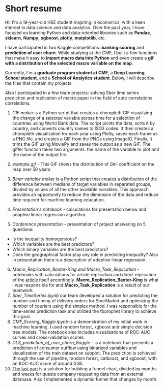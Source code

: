 # Short resume

Hi! I'm a 19-year-old HSE student majoring in economics, with a keen interest in data science and data analytics. Over the past year, I have focused on learning Python and data-oriented libraries such as **Pandas**, **sklearn**, **Numpy**, **xgboost**, **plotly**, **matplotlib**, etc. 

I have participated in two Kaggle competitions: **banking scoring** and **prediction of user churn**. While studying at the CMF, I built a few functions that make it easy to **import macro data into Python** and even create a **gif with a distribution of the selected macro variable on the map**. 

Currently, I'm a **graduate program student at CMF**, a **Deep Learning School student**, and a **School of Analytics student**. Below, I will describe the files that contain my projects.

Also I participated in a few team projects: solving Sber time series prediction and replication of macro paper in the field of auto correlations correlations. 

1. *GIF maker* is a Python script that creates a choropleth GIF visualizing the change of a selected variable across time for a selection of countries using World Bank data. The script pivots the data, sorts it by country, and converts country names to ISO3 codes. It then creates a choropleth visualization for each year using Plotly, saves each frame as a PNG file, and creates a GIF from the PNGs using ImageIO. Finally, it trims the GIF using MoviePy and saves the output as a new GIF. The giffer function takes two arguments: the name of the variable to plot and the name of the output file.

2. *example.gif* - This GIF shows the distribution of Gini coefficient on the map over 50 years.

3. *Binar variable maker* is a Python script that creates a distribution of the difference between medians of target variables in separated groups, divided by values of all the other available variables. This approach provides an opportunity to reduce the dimension of the data and reduce time required for machine learning education.

4. *Presentation's notebook* - calculations for presentation below and adaptive linear regression algorithm.
5. *Conference presentation* - presentation of project answering on 5 questions: 
- Is the inequality homogeneous? 
- Which variables are the best predictors?
-  Which binary variables are the best predictors? 
- Does the geographical factor play any role in predicting inequality?
Also in presentation there is a description of adaptive linear regression.
6. *Macro_Replication_Baxter-King and Macro_Task_Replication* - notebooks with calculations for article replication and direct replication of the [article](https://www.ecb.europa.eu/pub/pdf/scpwps/ecbwp095.pdf) itself accordingly. **Macro_Replication_Baxter-King** is what I was responsible for and **Macro_Task_Replication** is a result of our teamwork.
7. *Sber_TimeSeries.ipynb* our team developed a solution for predicting the number and timing of delivery orders for SberMarket and optimizing the number of couriers using the simplex method. I was responsible for the time-series prediction task and utilized the fbprophet library to achieve this goal.
8. *CMF_Scoring_Kaggle.ipynb* is a demonstration of my initial work in machine learning. I used random forest, xgboost and simple decision tree models. The notebook also includes visualizations of ROC-AUC curves and cross-validation scores.
9. *DLS_prediction_of_user_churn_Kaggle* - is a notebook that presents a prediction of consumer outflow using binarized variables and visualization of the train dataset on subplot. The prediction is achieved through the use of pipeline, random forest, catboost, and xgboost, with an ROC-AUC score of around 0.85.
10. [The last part](https://colab.research.google.com/drive/1NLmjmqKmsfP6zsaiePSqd3djddoiR29Q?usp=sharing) is a solution for building a funnel chart, divided by months and weeks for quests company requesting data from an external database. Also I implemented a dynamic funnel that changes by month.
